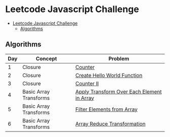 # Leetcode Javascript Challenge

- [Leetcode Javascript Challenge](#leetcode-javascript-challenge)
  - [Algorithms](#algorithms)

## Algorithms

| Day | Concept                | Problem                                                                      |
| --- | ---------------------- | ---------------------------------------------------------------------------- |
| 1   | Closure                | [Counter](./solutions/counter.js)                                            |
| 2   | Closure                | [Create Hello World Function](./solutions/hello-world-function.js)           |
| 3   | Closure                | [Counter II](./solutions/counter-ii.js)                                      |
| 4   | Basic Array Transforms | [Apply Transform Over Each Element in Array](./solutions/apply-transform.js) |
| 5   | Basic Array Transforms | [Filter Elements from Array](./solutions/filter-elements-from-array.js)      |
| 6   | Basic Array Transforms | [Array Reduce Transformation](./solutions/reducer-function.js)               |
